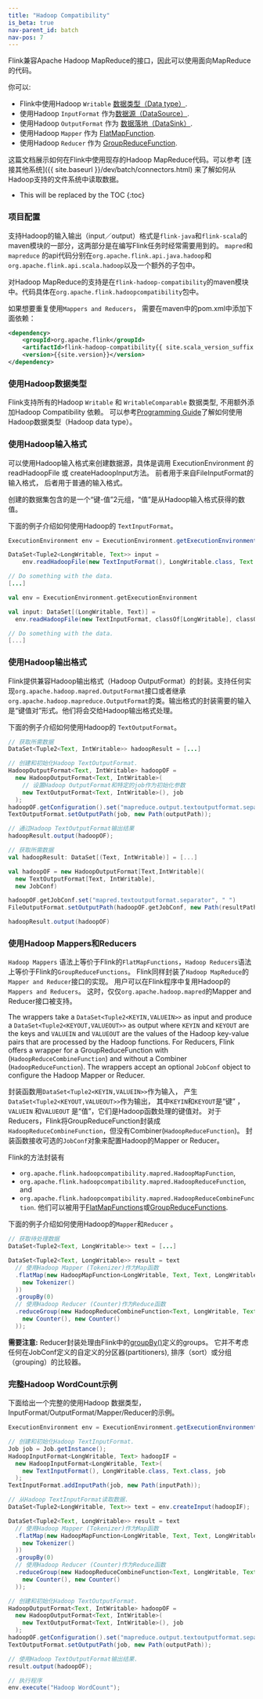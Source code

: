 ```yaml
---
title: "Hadoop Compatibility"
is_beta: true
nav-parent_id: batch
nav-pos: 7
---
```

<!--
Licensed to the Apache Software Foundation (ASF) under one
or more contributor license agreements.  See the NOTICE file
distributed with this work for additional information
regarding copyright ownership.  The ASF licenses this file
to you under the Apache License, Version 2.0 (the
"License"); you may not use this file except in compliance
with the License.  You may obtain a copy of the License at

  http://www.apache.org/licenses/LICENSE-2.0

Unless required by applicable law or agreed to in writing,
software distributed under the License is distributed on an
"AS IS" BASIS, WITHOUT WARRANTIES OR CONDITIONS OF ANY
KIND, either express or implied.  See the License for the
specific language governing permissions and limitations
under the License.
-->

Flink兼容Apache Hadoop MapReduce的接口，因此可以使用面向MapReduce的代码。

你可以:

- Flink中使用Hadoop `Writable` [数据类型（Data type）](index.html#data-types).
- 使用Hadoop `InputFormat` 作为[数据源（DataSource）](index.html#data-sources).
- 使用Hadoop `OutputFormat` 作为 [数据落地（DataSink）](index.html#data-sinks).
- 使用Hadoop `Mapper` 作为 [FlatMapFunction](dataset_transformations.html#flatmap).
- 使用Hadoop `Reducer` 作为 [GroupReduceFunction](dataset_transformations.html#groupreduce-on-grouped-dataset).

这篇文档展示如何在Flink中使用现存的Hadoop MapReduce代码。可以参考
[连接其他系统]({{ site.baseurl }}/dev/batch/connectors.html) 来了解如何从Hadoop支持的文件系统中读取数据。

* This will be replaced by the TOC
{:toc}

### 项目配置

支持Hadoop的输入输出（input／output）格式是`flink-java`和`flink-scala`的maven模块的一部分，这两部分是在编写Flink任务时经常需要用到的。 `mapred`和`mapreduce` 的api代码分别在`org.apache.flink.api.java.hadoop`和`org.apache.flink.api.scala.hadoop`以及一个额外的子包中。

对Hadoop MapReduce的支持是在`flink-hadoop-compatibility`的maven模块中。代码具体在`org.apache.flink.hadoopcompatibility`包中。

如果想要重复使用`Mappers and Reducers`， 需要在maven中的pom.xml中添加下面依赖：

~~~xml
<dependency>
	<groupId>org.apache.flink</groupId>
	<artifactId>flink-hadoop-compatibility{{ site.scala_version_suffix }}</artifactId>
	<version>{{site.version}}</version>
</dependency>
~~~

### 使用Hadoop数据类型

Flink支持所有的Hadoop `Writable` 和 `WritableComparable` 数据类型, 不用额外添加Hadoop Compatibility 依赖。 可以参考[Programming Guide](index.html#data-types)了解如何使用Hadoop数据类型（Hadoop data type）。

### 使用Hadoop输入格式

可以使用Hadoop输入格式来创建数据源，具体是调用 ExecutionEnvironment 的 readHadoopFile 或 createHadoopInput方法。 前者用于来自FileInputFormat的输入格式， 后者用于普通的输入格式。

创建的数据集包含的是一个“键-值”2元组，“值”是从Hadoop输入格式获得的数值。

下面的例子介绍如何使用Hadoop的 `TextInputFormat`。

<div class="codetabs" markdown="1">
<div data-lang="java" markdown="1">

~~~java
ExecutionEnvironment env = ExecutionEnvironment.getExecutionEnvironment();

DataSet<Tuple2<LongWritable, Text>> input =
    env.readHadoopFile(new TextInputFormat(), LongWritable.class, Text.class, textPath);

// Do something with the data.
[...]
~~~

</div>
<div data-lang="scala" markdown="1">

~~~scala
val env = ExecutionEnvironment.getExecutionEnvironment

val input: DataSet[(LongWritable, Text)] =
  env.readHadoopFile(new TextInputFormat, classOf[LongWritable], classOf[Text], textPath)

// Do something with the data.
[...]
~~~

</div>

</div>

### 使用Hadoop输出格式

Flink提供兼容Hadoop输出格式（Hadoop OutputFormat）的封装。支持任何实现`org.apache.hadoop.mapred.OutputFormat`接口或者继承`org.apache.hadoop.mapreduce.OutputFormat`的类。输出格式的封装需要的输入是“键值对”形式。他们将会交给Hadoop输出格式处理。

下面的例子介绍如何使用Hadoop的 `TextOutputFormat`。

<div class="codetabs" markdown="1">
<div data-lang="java" markdown="1">

~~~java
// 获取所需数据
DataSet<Tuple2<Text, IntWritable>> hadoopResult = [...]

// 创建和初始化Hadoop TextOutputFormat.
HadoopOutputFormat<Text, IntWritable> hadoopOF =
  new HadoopOutputFormat<Text, IntWritable>(
    // 设置Hadoop OutputFormat和特定的job作为初始化参数
    new TextOutputFormat<Text, IntWritable>(), job
  );
hadoopOF.getConfiguration().set("mapreduce.output.textoutputformat.separator", " ");
TextOutputFormat.setOutputPath(job, new Path(outputPath));

// 通过Hadoop TextOutputFormat输出结果
hadoopResult.output(hadoopOF);
~~~

</div>
<div data-lang="scala" markdown="1">

~~~scala
// 获取所需数据
val hadoopResult: DataSet[(Text, IntWritable)] = [...]

val hadoopOF = new HadoopOutputFormat[Text,IntWritable](
  new TextOutputFormat[Text, IntWritable],
  new JobConf)

hadoopOF.getJobConf.set("mapred.textoutputformat.separator", " ")
FileOutputFormat.setOutputPath(hadoopOF.getJobConf, new Path(resultPath))

hadoopResult.output(hadoopOF)


~~~

</div>

</div>

### 使用Hadoop Mappers和Reducers 

`Hadoop Mappers` 语法上等价于Flink的`FlatMapFunctions`，`Hadoop Reducers`语法上等价于Flink的`GroupReduceFunctions`。 Flink同样封装了`Hadoop MapReduce`的`Mapper and Reducer`接口的实现。 用户可以在Flink程序中复用Hadoop的`Mappers and Reducers`。 这时，仅仅`org.apache.hadoop.mapred`的Mapper and Reducer接口被支持。

The wrappers take a `DataSet<Tuple2<KEYIN,VALUEIN>>` as input and produce a `DataSet<Tuple2<KEYOUT,VALUEOUT>>` as output where `KEYIN` and `KEYOUT` are the keys and `VALUEIN` and `VALUEOUT` are the values of the Hadoop key-value pairs that are processed by the Hadoop functions. For Reducers, Flink offers a wrapper for a GroupReduceFunction with (`HadoopReduceCombineFunction`) and without a Combiner (`HadoopReduceFunction`). The wrappers accept an optional `JobConf` object to configure the Hadoop Mapper or Reducer.

封装函数用`DataSet<Tuple2<KEYIN,VALUEIN>>`作为输入， 产生`DataSet<Tuple2<KEYOUT,VALUEOUT>>`作为输出， 其中`KEYIN`和`KEYOUT`是“键” ，`VALUEIN` 和`VALUEOUT` 是“值”，它们是Hadoop函数处理的键值对。 对于Reducers，Flink将GroupReduceFunction封装成`HadoopReduceCombineFunction`，但没有Combiner(`HadoopReduceFunction`)。 封装函数接收可选的`JobConf`对象来配置Hadoop的Mapper or Reducer。

Flink的方法封装有

- `org.apache.flink.hadoopcompatibility.mapred.HadoopMapFunction`,
- `org.apache.flink.hadoopcompatibility.mapred.HadoopReduceFunction`, and
- `org.apache.flink.hadoopcompatibility.mapred.HadoopReduceCombineFunction`.
他们可以被用于[FlatMapFunctions](dataset_transformations.html#flatmap)或[GroupReduceFunctions](dataset_transformations.html#groupreduce-on-grouped-dataset).

下面的例子介绍如何使用Hadoop的`Mapper`和`Reducer` 。

~~~java
// 获取待处理数据
DataSet<Tuple2<Text, LongWritable>> text = [...]

DataSet<Tuple2<Text, LongWritable>> result = text
  // 使用Hadoop Mapper (Tokenizer)作为Map函数
  .flatMap(new HadoopMapFunction<LongWritable, Text, Text, LongWritable>(
    new Tokenizer()
  ))
  .groupBy(0)
  // 使用Hadoop Reducer (Counter)作为Reduce函数
  .reduceGroup(new HadoopReduceCombineFunction<Text, LongWritable, Text, LongWritable>(
    new Counter(), new Counter()
  ));
~~~

**需要注意:** Reducer封装处理由Flink中的[groupBy()](dataset_transformations.html#transformations-on-grouped-dataset)定义的groups。 它并不考虑任何在JobConf定义的自定义的分区器(partitioners), 排序（sort）或分组（grouping）的比较器。

### 完整Hadoop WordCount示例

下面给出一个完整的使用Hadoop 数据类型， InputFormat/OutputFormat/Mapper/Reducer的示例。

~~~java
ExecutionEnvironment env = ExecutionEnvironment.getExecutionEnvironment();

// 创建和初始化Hadoop TextInputFormat.
Job job = Job.getInstance();
HadoopInputFormat<LongWritable, Text> hadoopIF =
  new HadoopInputFormat<LongWritable, Text>(
    new TextInputFormat(), LongWritable.class, Text.class, job
  );
TextInputFormat.addInputPath(job, new Path(inputPath));

// 从Hadoop TextInputFormat读取数据.
DataSet<Tuple2<LongWritable, Text>> text = env.createInput(hadoopIF);

DataSet<Tuple2<Text, LongWritable>> result = text
  // 使用Hadoop Mapper (Tokenizer)作为Map函数
  .flatMap(new HadoopMapFunction<LongWritable, Text, Text, LongWritable>(
    new Tokenizer()
  ))
  .groupBy(0)
  // 使用Hadoop Reducer (Counter)作为Reduce函数
  .reduceGroup(new HadoopReduceCombineFunction<Text, LongWritable, Text, LongWritable>(
    new Counter(), new Counter()
  ));

// 创建和初始化Hadoop TextOutputFormat.
HadoopOutputFormat<Text, IntWritable> hadoopOF =
  new HadoopOutputFormat<Text, IntWritable>(
    new TextOutputFormat<Text, IntWritable>(), job
  );
hadoopOF.getConfiguration().set("mapreduce.output.textoutputformat.separator", " ");
TextOutputFormat.setOutputPath(job, new Path(outputPath));

// 使用Hadoop TextOutputFormat输出结果.
result.output(hadoopOF);

// 执行程序
env.execute("Hadoop WordCount");
~~~
